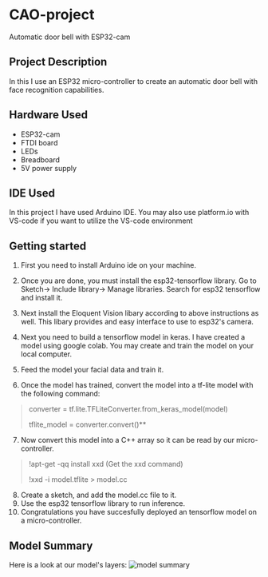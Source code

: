 # CAO-project
Automatic door bell with ESP32-cam

## Project Description
  In this I use an ESP32 micro-controller to create an automatic door bell 
  with face recognition capabilities.
## Hardware Used
- ESP32-cam
- FTDI board
- LEDs
- Breadboard
- 5V power supply
## IDE Used
  In this project I have used Arduino IDE. You may also use
  platform.io with VS-code if you want to utilize the VS-code
  environment
## Getting started
1. First you need to install Arduino ide on your machine.

2. Once you are done, you must install the esp32-tensorflow
library. Go to Sketch-> Include library-> Manage libraries. 
Search for esp32 tensorflow and install it.

3. Next install the Eloquent Vision libary according to above 
instructions as well. This libary provides and easy interface to
use to esp32's camera.

4. Next you need to build a tensorflow model in keras. I have created
a model using google colab. You may create and train the model on your
local computer.

5. Feed the model your facial data and train it.

6. Once the model has trained, convert the model into a tf-lite
model with the following command:

  >converter = tf.lite.TFLiteConverter.from_keras_model(model)
  >
  >tflite_model = converter.convert()**

7. Now convert this model into a C++ array so it can be 
read by our micro-controller.

  >!apt-get -qq install xxd        (Get the xxd command)
  >
  >!xxd -i model.tflite > model.cc

8. Create a sketch, and add the model.cc file to it.
9. Use the esp32 tensorflow library to run inference.
10. Congratulations you have succesfully deployed an 
tensorflow model on a micro-controller.

## Model Summary
Here is a look at our model's layers:
![model summary]([https://github.com/[username]/[reponame]/blob/[branch]/image.jpg?raw=true](https://github.com/Waleed-Mujahid/CAO-project/blob/main/Model_Summary.png))
